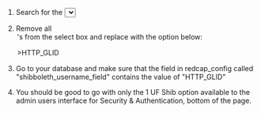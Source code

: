 1) Search for the <select> box with name="shibboleth_username_field"
2) Remove all <option>'s from the select box and replace with the option below:

	<option value='HTTP_GLID' <?php echo ($element_data['shibboleth_username_field'] == "HTTP_GLID" ? "selected" : "") ?>>HTTP_GLID</option>

3) Go to your database and make sure that the field in redcap_config called "shibboleth_username_field" contains the value of "HTTP_GLID"
4) You should be good to go with only the 1 UF Shib option available to the admin users interface for Security & Authentication, bottom of the page.
